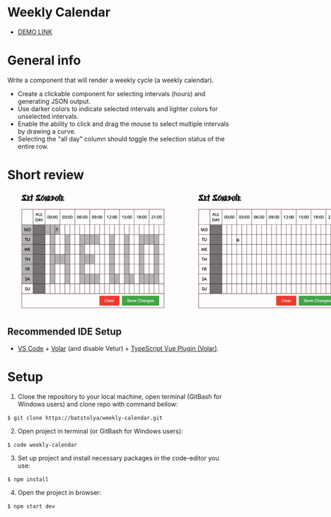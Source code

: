# Weekly Calendar

- [DEMO LINK](https://batstolya.github.io/weekly-calendar/)
# General info
  Write a component that will render a weekly cycle (a weekly calendar).
 - Create a clickable component for selecting intervals (hours) and generating JSON output.
 - Use darker colors to indicate selected intervals and lighter colors for unselected intervals.
 - Enable the ability to click and drag the mouse to select multiple intervals by drawing a curve.
 - Selecting the "all day" column should toggle the selection status of the entire row.

# Short review
<div style="display: flex;">
  <img src="https://github.com/batstolya/weekly-calendar/blob/main/src/assets/1.gif" width="400">
  <img src="https://github.com/batstolya/weekly-calendar/blob/main/src/assets/3.gif" width="400">
  <img src="https://github.com/batstolya/weekly-calendar/blob/main/src/assets/2.gif" width="400">
</div>

## Recommended IDE Setup

- [VS Code](https://code.visualstudio.com/) + [Volar](https://marketplace.visualstudio.com/items?itemName=Vue.volar) (and disable Vetur) + [TypeScript Vue Plugin (Volar)](https://marketplace.visualstudio.com/items?itemName=Vue.vscode-typescript-vue-plugin).

# Setup

1. Clone the repository to your local machine, open terminal (GitBash for Windows users) and clone repo with command bellow:
 ```
$ git clone https://batstolya/weekly-calendar.git
 ```
2. Open project in terminal (or GitBash for Windows users):
```
$ code weekly-calendar
```
3. Set up project and install necessary packages in the code-editor you use:
```
$ npm install
 ```
4. Open the project in browser:
```
$ npm start dev
 ```
